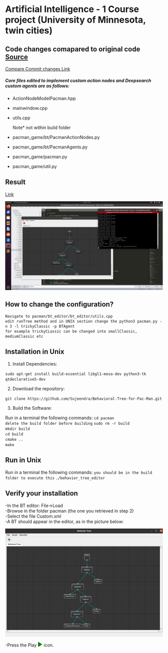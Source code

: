 # Artificial Intelligence - 1  Course project (University of Minnesota, twin cities)

## Code changes comapared to original code [Source](https://github.com/btirai/pacman)
[Compare Commit changes Link](https://github.com/Sujeendra/Behavioral-Tree-for-Pac-Man/compare/5dcf290..ac6a2c1)

##### Core files edited to implement custom action nodes and Deepsearch custom agents are as follows:

- ActionNodeModelPacman.hpp
- mainwindow.cpp
- utils.cpp
  
  Note* not within build folder
- pacman_game/bt/PacmanActionNodes.py 
- pacman_game/bt/PacmanAgents.py
- pacman_game/pacman.py
- pacman_game/util.py

## Result

[Link](https://drive.google.com/file/d/1PwWIkgVIvPc674TiXk426Nh8ELoFzt6h/view?usp=sharing)


![alt tag](ai-3.png)


## How to change the configuration?
```
Navigate to pacman/bt_editor/bt_editor/utils.cpp
edit runTree method and in UNIX section change the python3 pacman.py -n 3 -l trickyClassic -p BTAgent
for example trickyCLassic can be changed into smallClassic, mediumClassic etc
```


Installation in Unix
------------
1) Install Dependencies:

`sudo apt-get install build-essential libgl1-mesa-dev python3-tk qtdeclarative5-dev`

2) Download the repository:

`git clone https://github.com/Sujeendra/Behavioral-Tree-for-Pac-Man.git`

3) Build the Software:

Run in a terminal the following commands:
`cd pacman` <br/>
`delete the build folder before building`
`sudo rm -r build` <br/>
`mkdir build` <br/>
`cd build` <br/>
`cmake ..` <br/>
`make`

Run in Unix
------------

Run in a terminal the following commands:
`you should be in the build folder to execute this`
`./behavior_tree_editor`







Verify your installation
------------
-In the BT editor: File->Load  <br/>
-Browse in the folder pacman (the one you retrieved in step 2)  <br/>
-Select the file Custom.xml  <br/>
-A BT should appear in the editor, as in the picture below: <br/>

![alt tag](Screenwindows.png)





-Press the Play <img src="play.png" width="15" height="15"> icon. <br/>










